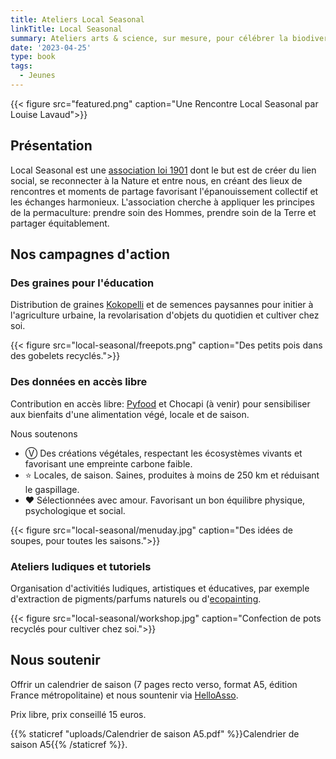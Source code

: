 ```yaml
---
title: Ateliers Local Seasonal
linkTitle: Local Seasonal
summary: Ateliers arts & science, sur mesure, pour célébrer la biodiversité au fil des saisons, à destinations de jeunes et grand public.
date: '2023-04-25'
type: book
tags:
  - Jeunes
---
```


{{< figure src="featured.png" caption="Une Rencontre Local Seasonal par Louise Lavaud">}}

## Présentation

Local Seasonal est une [association loi 1901](https://www.journal-officiel.gouv.fr/associations/detail-annonce/associations_b/20200022/840) dont le but est de créer du lien social, se reconnecter à la Nature et entre nous, en créant des lieux de rencontres et moments de partage favorisant l'épanouissement collectif et les échanges harmonieux. L'association cherche à appliquer les principes de la permaculture: prendre soin des Hommes, prendre soin de la Terre et partager équitablement.

## Nos campagnes d'action

### Des graines pour l'éducation

Distribution de graines [Kokopelli](https://kokopelli-semences.fr/fr/) et de semences paysannes pour initier à l'agriculture urbaine, la revolarisation d'objets du quotidien et cultiver chez soi.

{{< figure src="local-seasonal/freepots.png" caption="Des petits pois dans des gobelets recyclés.">}}

### Des données en accès libre

Contribution en accès libre: [Pyfood](https://pyfood.readthedocs.io/fr/latest/) et Chocapi (à venir) pour sensibiliser aux bienfaits d'une alimentation végé, locale et de saison.

Nous soutenons
- Ⓥ Des créations végétales, respectant les écosystèmes vivants et favorisant une empreinte carbone faible.
- ⭐ Locales, de saison. Saines, produites à moins de 250 km et réduisant le gaspillage.
- ❤ Sélectionnées avec amour. Favorisant un bon équilibre physique, psychologique et social.

{{< figure src="local-seasonal/menuday.jpg" caption="Des idées de soupes, pour toutes les saisons.">}}

### Ateliers ludiques et tutoriels

Organisation d'activitiés ludiques, artistiques et éducatives, par exemple d'extraction de pigments/parfums naturels ou d'[ecopainting](https://www.behance.net/gallery/104451387/Palette-di-Stagione).

{{< figure src="local-seasonal/workshop.jpg" caption="Confection de pots recyclés pour cultiver chez soi.">}}

## Nous soutenir

Offrir un calendrier de saison (7 pages recto verso, format A5, édition France métropolitaine) et nous sountenir via [HelloAsso](https://www.helloasso.com/associations/local-seasonal).

Prix libre, prix conseillé 15 euros.

{{% staticref "uploads/Calendrier de saison A5.pdf" %}}Calendrier de saison A5{{% /staticref %}}.
